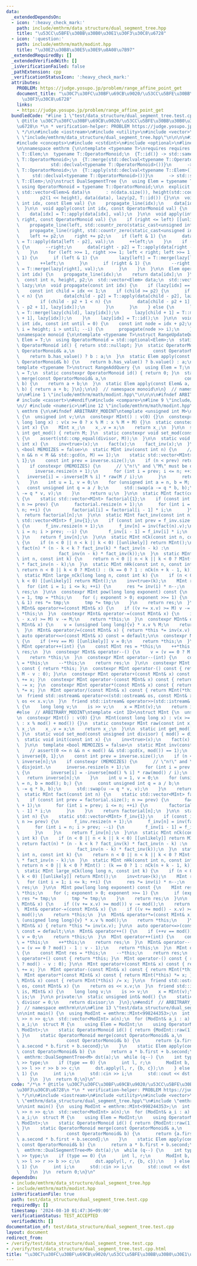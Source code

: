 ```yaml
---
data:
  _extendedDependsOn:
  - icon: ':heavy_check_mark:'
    path: include/emthrm/data_structure/dual_segment_tree.hpp
    title: "\u53CC\u5BFE\u30BB\u30B0\u30E1\u30F3\u30C8\u6728"
  - icon: ':question:'
    path: include/emthrm/math/modint.hpp
    title: "\u30E2\u30B8\u30E5\u30E9\u8A08\u7B97"
  _extendedRequiredBy: []
  _extendedVerifiedWith: []
  _isVerificationFailed: false
  _pathExtension: cpp
  _verificationStatusIcon: ':heavy_check_mark:'
  attributes:
    PROBLEM: https://judge.yosupo.jp/problem/range_affine_point_get
    document_title: "\u30C7\u30FC\u30BF\u69CB\u9020/\u53CC\u5BFE\u30BB\u30B0\u30E1\
      \u30F3\u30C8\u6728"
    links:
    - https://judge.yosupo.jp/problem/range_affine_point_get
  bundledCode: "#line 1 \"test/data_structure/dual_segment_tree.test.cpp\"\n/*\n *\
    \ @title \u30C7\u30FC\u30BF\u69CB\u9020/\u53CC\u5BFE\u30BB\u30B0\u30E1\u30F3\u30C8\
    \u6728\n *\n * verification-helper: PROBLEM https://judge.yosupo.jp/problem/range_affine_point_get\n\
    \ */\n\n#include <iostream>\n#include <utility>\n#include <vector>\n\n#line 1\
    \ \"include/emthrm/data_structure/dual_segment_tree.hpp\"\n\n\n\n#include <bit>\n\
    #include <concepts>\n#include <cstdint>\n#include <optional>\n#line 10 \"include/emthrm/data_structure/dual_segment_tree.hpp\"\
    \n\nnamespace emthrm {\n\ntemplate <typename T>\nrequires requires {\n  typename\
    \ T::Elem;\n  typename T::OperatorMonoid;\n  {T::id()} -> std::same_as<typename\
    \ T::OperatorMonoid>;\n  {T::merge(std::declval<typename T::OperatorMonoid>(),\n\
    \            std::declval<typename T::OperatorMonoid>())}\n      -> std::same_as<typename\
    \ T::OperatorMonoid>;\n  {T::apply(std::declval<typename T::Elem>(),\n       \
    \     std::declval<typename T::OperatorMonoid>())}\n      -> std::same_as<typename\
    \ T::Elem>;\n}\nstruct DualSegmentTree {\n  using Elem = typename T::Elem;\n \
    \ using OperatorMonoid = typename T::OperatorMonoid;\n\n  explicit DualSegmentTree(const\
    \ std::vector<Elem>& data)\n      : n(data.size()), height(std::countr_zero(std::bit_ceil(data.size()))),\n\
    \        p2(1 << height), data(data), lazy(p2, T::id()) {}\n\n  void set(const\
    \ int idx, const Elem val) {\n    propagate_line(idx);\n    data[idx] = val;\n\
    \  }\n\n  void apply(const int idx, const OperatorMonoid val) {\n    propagate_line(idx);\n\
    \    data[idx] = T::apply(data[idx], val);\n  }\n\n  void apply(int left, int\
    \ right, const OperatorMonoid val) {\n    if (right <= left) [[unlikely]] return;\n\
    \    propagate_line(left, std::countr_zero(static_cast<unsigned int>(left)));\n\
    \    propagate_line(right, std::countr_zero(static_cast<unsigned int>(right)));\n\
    \    left += p2;\n    right += p2;\n    if (left & 1) {\n      data[left - p2]\
    \ = T::apply(data[left - p2], val);\n      ++left;\n    }\n    if (right & 1)\
    \ {\n      --right;\n      data[right - p2] = T::apply(data[right - p2], val);\n\
    \    }\n    for (left >>= 1, right >>= 1; left < right; left >>= 1, right >>=\
    \ 1) {\n      if (left & 1) {\n        lazy[left] = T::merge(lazy[left], val);\n\
    \        ++left;\n      }\n      if (right & 1) {\n        --right;\n        lazy[right]\
    \ = T::merge(lazy[right], val);\n      }\n    }\n  }\n\n  Elem operator[](const\
    \ int idx) {\n    propagate_line(idx);\n    return data[idx];\n  }\n\n private:\n\
    \  const int n, height, p2;\n  std::vector<Elem> data;\n  std::vector<OperatorMonoid>\
    \ lazy;\n\n  void propagate(const int idx) {\n    if (lazy[idx] == T::id()) return;\n\
    \    const int child = idx << 1;\n    if (child >= p2) {\n      if (child - p2\
    \ < n) {\n        data[child - p2] = T::apply(data[child - p2], lazy[idx]);\n\
    \        if (child - p2 + 1 < n) {\n          data[child - p2 + 1] = T::apply(data[child\
    \ - p2 + 1], lazy[idx]);\n        }\n      }\n    } else {\n      lazy[child]\
    \ = T::merge(lazy[child], lazy[idx]);\n      lazy[child + 1] = T::merge(lazy[child\
    \ + 1], lazy[idx]);\n    }\n    lazy[idx] = T::id();\n  }\n\n  void propagate_line(const\
    \ int idx, const int until = 0) {\n    const int node = idx + p2;\n    for (int\
    \ i = height; i > until; --i) {\n      propagate(node >> i);\n    }\n  }\n};\n\
    \nnamespace monoid {\n\ntemplate <typename T>\nstruct RangeUpdateQuery {\n  using\
    \ Elem = T;\n  using OperatorMonoid = std::optional<Elem>;\n  static constexpr\
    \ OperatorMonoid id() { return std::nullopt; }\n  static OperatorMonoid merge(const\
    \ OperatorMonoid& a,\n                              const OperatorMonoid& b) {\n\
    \    return b.has_value() ? b : a;\n  }\n  static Elem apply(const Elem& a, const\
    \ OperatorMonoid& b) {\n    return b.has_value() ? b.value() : a;\n  }\n};\n\n\
    template <typename T>\nstruct RangeAddQuery {\n  using Elem = T;\n  using OperatorMonoid\
    \ = T;\n  static constexpr OperatorMonoid id() { return 0; }\n  static OperatorMonoid\
    \ merge(const OperatorMonoid& a,\n                              const OperatorMonoid&\
    \ b) {\n    return a + b;\n  }\n  static Elem apply(const Elem& a, const OperatorMonoid&\
    \ b) { return a + b; }\n};\n\n}  // namespace monoid\n\n}  // namespace emthrm\n\
    \n\n#line 1 \"include/emthrm/math/modint.hpp\"\n\n\n\n#ifndef ARBITRARY_MODINT\n\
    # include <cassert>\n#endif\n#include <compare>\n#line 9 \"include/emthrm/math/modint.hpp\"\
    \n// #include <numeric>\n#line 12 \"include/emthrm/math/modint.hpp\"\n\nnamespace\
    \ emthrm {\n\n#ifndef ARBITRARY_MODINT\ntemplate <unsigned int M>\nstruct MInt\
    \ {\n  unsigned int v;\n\n  constexpr MInt() : v(0) {}\n  constexpr MInt(const\
    \ long long x) : v(x >= 0 ? x % M : x % M + M) {}\n  static constexpr MInt raw(const\
    \ int x) {\n    MInt x_;\n    x_.v = x;\n    return x_;\n  }\n\n  static constexpr\
    \ int get_mod() { return M; }\n  static constexpr void set_mod(const int divisor)\
    \ {\n    assert(std::cmp_equal(divisor, M));\n  }\n\n  static void init(const\
    \ int x) {\n    inv<true>(x);\n    fact(x);\n    fact_inv(x);\n  }\n\n  template\
    \ <bool MEMOIZES = false>\n  static MInt inv(const int n) {\n    // assert(0 <=\
    \ n && n < M && std::gcd(n, M) == 1);\n    static std::vector<MInt> inverse{0,\
    \ 1};\n    const int prev = inverse.size();\n    if (n < prev) return inverse[n];\n\
    \    if constexpr (MEMOIZES) {\n      // \"n!\" and \"M\" must be disjoint.\n\
    \      inverse.resize(n + 1);\n      for (int i = prev; i <= n; ++i) {\n     \
    \   inverse[i] = -inverse[M % i] * raw(M / i);\n      }\n      return inverse[n];\n\
    \    }\n    int u = 1, v = 0;\n    for (unsigned int a = n, b = M; b;) {\n   \
    \   const unsigned int q = a / b;\n      std::swap(a -= q * b, b);\n      std::swap(u\
    \ -= q * v, v);\n    }\n    return u;\n  }\n\n  static MInt fact(const int n)\
    \ {\n    static std::vector<MInt> factorial{1};\n    if (const int prev = factorial.size();\
    \ n >= prev) {\n      factorial.resize(n + 1);\n      for (int i = prev; i <=\
    \ n; ++i) {\n        factorial[i] = factorial[i - 1] * i;\n      }\n    }\n  \
    \  return factorial[n];\n  }\n\n  static MInt fact_inv(const int n) {\n    static\
    \ std::vector<MInt> f_inv{1};\n    if (const int prev = f_inv.size(); n >= prev)\
    \ {\n      f_inv.resize(n + 1);\n      f_inv[n] = inv(fact(n).v);\n      for (int\
    \ i = n; i > prev; --i) {\n        f_inv[i - 1] = f_inv[i] * i;\n      }\n   \
    \ }\n    return f_inv[n];\n  }\n\n  static MInt nCk(const int n, const int k)\
    \ {\n    if (n < 0 || n < k || k < 0) [[unlikely]] return MInt();\n    return\
    \ fact(n) * (n - k < k ? fact_inv(k) * fact_inv(n - k) :\n                   \
    \               fact_inv(n - k) * fact_inv(k));\n  }\n  static MInt nPk(const\
    \ int n, const int k) {\n    return n < 0 || n < k || k < 0 ? MInt() : fact(n)\
    \ * fact_inv(n - k);\n  }\n  static MInt nHk(const int n, const int k) {\n   \
    \ return n < 0 || k < 0 ? MInt() : (k == 0 ? 1 : nCk(n + k - 1, k));\n  }\n\n\
    \  static MInt large_nCk(long long n, const int k) {\n    if (n < 0 || n < k ||\
    \ k < 0) [[unlikely]] return MInt();\n    inv<true>(k);\n    MInt res = 1;\n \
    \   for (int i = 1; i <= k; ++i) {\n      res *= inv(i) * n--;\n    }\n    return\
    \ res;\n  }\n\n  constexpr MInt pow(long long exponent) const {\n    MInt res\
    \ = 1, tmp = *this;\n    for (; exponent > 0; exponent >>= 1) {\n      if (exponent\
    \ & 1) res *= tmp;\n      tmp *= tmp;\n    }\n    return res;\n  }\n\n  constexpr\
    \ MInt& operator+=(const MInt& x) {\n    if ((v += x.v) >= M) v -= M;\n    return\
    \ *this;\n  }\n  constexpr MInt& operator-=(const MInt& x) {\n    if ((v += M\
    \ - x.v) >= M) v -= M;\n    return *this;\n  }\n  constexpr MInt& operator*=(const\
    \ MInt& x) {\n    v = (unsigned long long){v} * x.v % M;\n    return *this;\n\
    \  }\n  MInt& operator/=(const MInt& x) { return *this *= inv(x.v); }\n\n  constexpr\
    \ auto operator<=>(const MInt& x) const = default;\n\n  constexpr MInt& operator++()\
    \ {\n    if (++v == M) [[unlikely]] v = 0;\n    return *this;\n  }\n  constexpr\
    \ MInt operator++(int) {\n    const MInt res = *this;\n    ++*this;\n    return\
    \ res;\n  }\n  constexpr MInt& operator--() {\n    v = (v == 0 ? M - 1 : v - 1);\n\
    \    return *this;\n  }\n  constexpr MInt operator--(int) {\n    const MInt res\
    \ = *this;\n    --*this;\n    return res;\n  }\n\n  constexpr MInt operator+()\
    \ const { return *this; }\n  constexpr MInt operator-() const { return raw(v ?\
    \ M - v : 0); }\n\n  constexpr MInt operator+(const MInt& x) const { return MInt(*this)\
    \ += x; }\n  constexpr MInt operator-(const MInt& x) const { return MInt(*this)\
    \ -= x; }\n  constexpr MInt operator*(const MInt& x) const { return MInt(*this)\
    \ *= x; }\n  MInt operator/(const MInt& x) const { return MInt(*this) /= x; }\n\
    \n  friend std::ostream& operator<<(std::ostream& os, const MInt& x) {\n    return\
    \ os << x.v;\n  }\n  friend std::istream& operator>>(std::istream& is, MInt& x)\
    \ {\n    long long v;\n    is >> v;\n    x = MInt(v);\n    return is;\n  }\n};\n\
    #else  // ARBITRARY_MODINT\ntemplate <int ID>\nstruct MInt {\n  unsigned int v;\n\
    \n  constexpr MInt() : v(0) {}\n  MInt(const long long x) : v(x >= 0 ? x % mod()\
    \ : x % mod() + mod()) {}\n  static constexpr MInt raw(const int x) {\n    MInt\
    \ x_;\n    x_.v = x;\n    return x_;\n  }\n\n  static int get_mod() { return mod();\
    \ }\n  static void set_mod(const unsigned int divisor) { mod() = divisor; }\n\n\
    \  static void init(const int x) {\n    inv<true>(x);\n    fact(x);\n    fact_inv(x);\n\
    \  }\n\n  template <bool MEMOIZES = false>\n  static MInt inv(const int n) {\n\
    \    // assert(0 <= n && n < mod() && std::gcd(x, mod()) == 1);\n    static std::vector<MInt>\
    \ inverse{0, 1};\n    const int prev = inverse.size();\n    if (n < prev) return\
    \ inverse[n];\n    if constexpr (MEMOIZES) {\n      // \"n!\" and \"M\" must be\
    \ disjoint.\n      inverse.resize(n + 1);\n      for (int i = prev; i <= n; ++i)\
    \ {\n        inverse[i] = -inverse[mod() % i] * raw(mod() / i);\n      }\n   \
    \   return inverse[n];\n    }\n    int u = 1, v = 0;\n    for (unsigned int a\
    \ = n, b = mod(); b;) {\n      const unsigned int q = a / b;\n      std::swap(a\
    \ -= q * b, b);\n      std::swap(u -= q * v, v);\n    }\n    return u;\n  }\n\n\
    \  static MInt fact(const int n) {\n    static std::vector<MInt> factorial{1};\n\
    \    if (const int prev = factorial.size(); n >= prev) {\n      factorial.resize(n\
    \ + 1);\n      for (int i = prev; i <= n; ++i) {\n        factorial[i] = factorial[i\
    \ - 1] * i;\n      }\n    }\n    return factorial[n];\n  }\n\n  static MInt fact_inv(const\
    \ int n) {\n    static std::vector<MInt> f_inv{1};\n    if (const int prev = f_inv.size();\
    \ n >= prev) {\n      f_inv.resize(n + 1);\n      f_inv[n] = inv(fact(n).v);\n\
    \      for (int i = n; i > prev; --i) {\n        f_inv[i - 1] = f_inv[i] * i;\n\
    \      }\n    }\n    return f_inv[n];\n  }\n\n  static MInt nCk(const int n, const\
    \ int k) {\n    if (n < 0 || n < k || k < 0) [[unlikely]] return MInt();\n   \
    \ return fact(n) * (n - k < k ? fact_inv(k) * fact_inv(n - k) :\n            \
    \                      fact_inv(n - k) * fact_inv(k));\n  }\n  static MInt nPk(const\
    \ int n, const int k) {\n    return n < 0 || n < k || k < 0 ? MInt() : fact(n)\
    \ * fact_inv(n - k);\n  }\n  static MInt nHk(const int n, const int k) {\n   \
    \ return n < 0 || k < 0 ? MInt() : (k == 0 ? 1 : nCk(n + k - 1, k));\n  }\n\n\
    \  static MInt large_nCk(long long n, const int k) {\n    if (n < 0 || n < k ||\
    \ k < 0) [[unlikely]] return MInt();\n    inv<true>(k);\n    MInt res = 1;\n \
    \   for (int i = 1; i <= k; ++i) {\n      res *= inv(i) * n--;\n    }\n    return\
    \ res;\n  }\n\n  MInt pow(long long exponent) const {\n    MInt res = 1, tmp =\
    \ *this;\n    for (; exponent > 0; exponent >>= 1) {\n      if (exponent & 1)\
    \ res *= tmp;\n      tmp *= tmp;\n    }\n    return res;\n  }\n\n  MInt& operator+=(const\
    \ MInt& x) {\n    if ((v += x.v) >= mod()) v -= mod();\n    return *this;\n  }\n\
    \  MInt& operator-=(const MInt& x) {\n    if ((v += mod() - x.v) >= mod()) v -=\
    \ mod();\n    return *this;\n  }\n  MInt& operator*=(const MInt& x) {\n    v =\
    \ (unsigned long long){v} * x.v % mod();\n    return *this;\n    }\n  MInt& operator/=(const\
    \ MInt& x) { return *this *= inv(x.v); }\n\n  auto operator<=>(const MInt& x)\
    \ const = default;\n\n  MInt& operator++() {\n    if (++v == mod()) [[unlikely]]\
    \ v = 0;\n    return *this;\n  }\n  MInt operator++(int) {\n    const MInt res\
    \ = *this;\n    ++*this;\n    return res;\n  }\n  MInt& operator--() {\n    v\
    \ = (v == 0 ? mod() - 1 : v - 1);\n    return *this;\n  }\n  MInt operator--(int)\
    \ {\n    const MInt res = *this;\n    --*this;\n    return res;\n  }\n\n  MInt\
    \ operator+() const { return *this; }\n  MInt operator-() const { return raw(v\
    \ ? mod() - v : 0); }\n\n  MInt operator+(const MInt& x) const { return MInt(*this)\
    \ += x; }\n  MInt operator-(const MInt& x) const { return MInt(*this) -= x; }\n\
    \  MInt operator*(const MInt& x) const { return MInt(*this) *= x; }\n  MInt operator/(const\
    \ MInt& x) const { return MInt(*this) /= x; }\n\n  friend std::ostream& operator<<(std::ostream&\
    \ os, const MInt& x) {\n    return os << x.v;\n  }\n  friend std::istream& operator>>(std::istream&\
    \ is, MInt& x) {\n    long long v;\n    is >> v;\n    x = MInt(v);\n    return\
    \ is;\n  }\n\n private:\n  static unsigned int& mod() {\n    static unsigned int\
    \ divisor = 0;\n    return divisor;\n  }\n};\n#endif  // ARBITRARY_MODINT\n\n\
    }  // namespace emthrm\n\n\n#line 13 \"test/data_structure/dual_segment_tree.test.cpp\"\
    \n\nint main() {\n  using ModInt = emthrm::MInt<998244353>;\n  int n, q;\n  std::cin\
    \ >> n >> q;\n  std::vector<ModInt> a(n);\n  for (ModInt& a_i : a) std::cin >>\
    \ a_i;\n  struct M {\n    using Elem = ModInt;\n    using OperatorMonoid = std::pair<ModInt,\
    \ ModInt>;\n    static OperatorMonoid id() { return {ModInt::raw(1), ModInt::raw(0)};\
    \ }\n    static OperatorMonoid merge(const OperatorMonoid& a,\n              \
    \                  const OperatorMonoid& b) {\n      return {a.first * b.first,\
    \ a.second * b.first + b.second};\n    }\n    static Elem apply(const Elem& a,\
    \ const OperatorMonoid& b) {\n      return a * b.first + b.second;\n    }\n  };\n\
    \  emthrm::DualSegmentTree<M> dst(a);\n  while (q--) {\n    int type;\n    std::cin\
    \ >> type;\n    if (type == 0) {\n      int l, r;\n      ModInt b, c;\n      std::cin\
    \ >> l >> r >> b >> c;\n      dst.apply(l, r, {b, c});\n    } else if (type ==\
    \ 1) {\n      int i;\n      std::cin >> i;\n      std::cout << dst[i] << '\\n';\n\
    \    }\n  }\n  return 0;\n}\n"
  code: "/*\n * @title \u30C7\u30FC\u30BF\u69CB\u9020/\u53CC\u5BFE\u30BB\u30B0\u30E1\
    \u30F3\u30C8\u6728\n *\n * verification-helper: PROBLEM https://judge.yosupo.jp/problem/range_affine_point_get\n\
    \ */\n\n#include <iostream>\n#include <utility>\n#include <vector>\n\n#include\
    \ \"emthrm/data_structure/dual_segment_tree.hpp\"\n#include \"emthrm/math/modint.hpp\"\
    \n\nint main() {\n  using ModInt = emthrm::MInt<998244353>;\n  int n, q;\n  std::cin\
    \ >> n >> q;\n  std::vector<ModInt> a(n);\n  for (ModInt& a_i : a) std::cin >>\
    \ a_i;\n  struct M {\n    using Elem = ModInt;\n    using OperatorMonoid = std::pair<ModInt,\
    \ ModInt>;\n    static OperatorMonoid id() { return {ModInt::raw(1), ModInt::raw(0)};\
    \ }\n    static OperatorMonoid merge(const OperatorMonoid& a,\n              \
    \                  const OperatorMonoid& b) {\n      return {a.first * b.first,\
    \ a.second * b.first + b.second};\n    }\n    static Elem apply(const Elem& a,\
    \ const OperatorMonoid& b) {\n      return a * b.first + b.second;\n    }\n  };\n\
    \  emthrm::DualSegmentTree<M> dst(a);\n  while (q--) {\n    int type;\n    std::cin\
    \ >> type;\n    if (type == 0) {\n      int l, r;\n      ModInt b, c;\n      std::cin\
    \ >> l >> r >> b >> c;\n      dst.apply(l, r, {b, c});\n    } else if (type ==\
    \ 1) {\n      int i;\n      std::cin >> i;\n      std::cout << dst[i] << '\\n';\n\
    \    }\n  }\n  return 0;\n}\n"
  dependsOn:
  - include/emthrm/data_structure/dual_segment_tree.hpp
  - include/emthrm/math/modint.hpp
  isVerificationFile: true
  path: test/data_structure/dual_segment_tree.test.cpp
  requiredBy: []
  timestamp: '2024-08-10 01:47:36+09:00'
  verificationStatus: TEST_ACCEPTED
  verifiedWith: []
documentation_of: test/data_structure/dual_segment_tree.test.cpp
layout: document
redirect_from:
- /verify/test/data_structure/dual_segment_tree.test.cpp
- /verify/test/data_structure/dual_segment_tree.test.cpp.html
title: "\u30C7\u30FC\u30BF\u69CB\u9020/\u53CC\u5BFE\u30BB\u30B0\u30E1\u30F3\u30C8\u6728"
---
```

